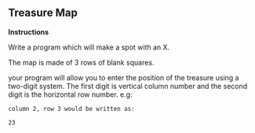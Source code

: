## **Treasure Map**

**Instructions**

Write a program which will make a spot with an X.

The map is made of 3 rows of blank squares.

your program will allow you to enter the position of the treasure using a two-digit system. The first digit is vertical column number and the second digit is the horizontal row number. e.g:

	column 2, row 3 would be written as:

	23
